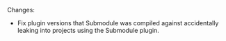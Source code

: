 Changes:

* Fix plugin versions that Submodule was compiled against accidentally leaking into projects using the Submodule plugin.
